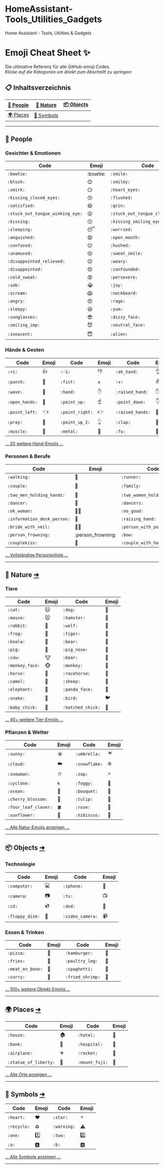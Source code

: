 # HomeAssistant-Tools_Utilities_Gadgets
Home Assistant - Tools, Utilities &amp; Gadgets

# Emoji Cheat Sheet ✨

Die ultimative Referenz für alle GitHub-emoji Codes.  
*Klicke auf die Kategorien um direkt zum Abschnitt zu springen:*

## 📋 Inhaltsverzeichnis
| [👥 People](#-people) | [🌿 Nature](#-nature) | [📦 Objects](#-objects) |
|----------------------|----------------------|------------------------|
| [🌍 Places](#-places) | [🔣 Symbols](#-symbols) | 

---

## 👥 People

### Gesichter & Emotionen
| Code | Emoji | Code | Emoji | Code | Emoji |
|------|-------|------|-------|------|-------|
| `:bowtie:` | :bowtie: | `:smile:` | 😄 | `:laughing:` | 😆 |
| `:blush:` | 😊 | `:smiley:` | 😃 | `:relaxed:` | ☺️ |
| `:smirk:` | 😏 | `:heart_eyes:` | 😍 | `:kissing_heart:` | 😘 |
| `:kissing_closed_eyes:` | 😚 | `:flushed:` | 😳 | `:relieved:` | 😌 |
| `:satisfied:` | 😆 | `:grin:` | 😁 | `:wink:` | 😉 |
| `:stuck_out_tongue_winking_eye:` | 😜 | `:stuck_out_tongue_closed_eyes:` | 😝 | `:grinning:` | 😀 |
| `:kissing:` | 😗 | `:kissing_smiling_eyes:` | 😙 | `:stuck_out_tongue:` | 😛 |
| `:sleeping:` | 😴 | `:worried:` | 😟 | `:frowning:` | 😦 |
| `:anguished:` | 😧 | `:open_mouth:` | 😮 | `:grimacing:` | 😬 |
| `:confused:` | 😕 | `:hushed:` | 😯 | `:expressionless:` | 😑 |
| `:unamused:` | 😒 | `:sweat_smile:` | 😅 | `:sweat:` | 😓 |
| `:disappointed_relieved:` | 😥 | `:weary:` | 😩 | `:pensive:` | 😔 |
| `:disappointed:` | 😞 | `:confounded:` | 😖 | `:fearful:` | 😨 |
| `:cold_sweat:` | 😰 | `:persevere:` | 😣 | `:cry:` | 😢 |
| `:sob:` | 😭 | `:joy:` | 😂 | `:astonished:` | 😲 |
| `:scream:` | 😱 | `:neckbeard:` | :neckbeard: | `:tired_face:` | 😫 |
| `:angry:` | 😠 | `:rage:` | 😡 | `:triumph:` | 😤 |
| `:sleepy:` | 😪 | `:yum:` | 😋 | `:mask:` | 😷 |
| `:sunglasses:` | 😎 | `:dizzy_face:` | 😵 | `:imp:` | 👿 |
| `:smiling_imp:` | 😈 | `:neutral_face:` | 😐 | `:no_mouth:` | 😶 |
| `:innocent:` | 😇 | `:alien:` | 👽 | | |

### Hände & Gesten
| Code | Emoji | Code | Emoji | Code | Emoji |
|------|-------|------|-------|------|-------|
| `:+1:` | 👍 | `:-1:` | 👎 | `:ok_hand:` | 👌 |
| `:punch:` | 👊 | `:fist:` | ✊ | `:v:` | ✌️ |
| `:wave:` | 👋 | `:hand:` | ✋ | `:raised_hand:` | ✋ |
| `:open_hands:` | 👐 | `:point_up:` | ☝️ | `:point_down:` | 👇 |
| `:point_left:` | 👈 | `:point_right:` | 👉 | `:raised_hands:` | 🙌 |
| `:pray:` | 🙏 | `:point_up_2:` | 👆 | `:clap:` | 👏 |
| `:muscle:` | 💪 | `:metal:` | 🤘 | `:fu:` | 🖕 |

[... 20 weitere Hand-Emojis ...](#people)

### Personen & Berufe
| Code | Emoji | Code | Emoji |
|------|-------|------|-------|
| `:walking:` | 🚶 | `:runner:` | 🏃 |
| `:couple:` | 👫 | `:family:` | 👪 |
| `:two_men_holding_hands:` | 👬 | `:two_women_holding_hands:` | 👭 |
| `:dancer:` | 💃 | `:dancers:` | 👯 |
| `:ok_woman:` | 🙆‍♀️ | `:no_good:` | 🙅 |
| `:information_desk_person:` | 💁 | `:raising_hand:` | 🙋 |
| `:bride_with_veil:` | 👰‍♀️ | `:person_with_pouting_face:` | :person_with_pouting_face: |
| `:person_frowning:` | :person_frowning: | `:bow:` | 🙇 |
| `:couplekiss:` | 💏 | `:couple_with_heart:` | 💑 |

[... Vollständige Personenliste ...](#people)

---

## 🌿 Nature [➔](#-nature)

### Tiere
| Code | Emoji | Code | Emoji |
|------|-------|------|-------|
| `:cat:` | 🐱 | `:dog:` | 🐶 |
| `:mouse:` | 🐭 | `:hamster:` | 🐹 |
| `:rabbit:` | 🐰 | `:wolf:` | 🐺 |
| `:frog:` | 🐸 | `:tiger:` | 🐯 |
| `:koala:` | 🐨 | `:bear:` | 🐻 |
| `:pig:` | 🐷 | `:pig_nose:` | 🐽 |
| `:cow:` | 🐮 | `:boar:` | 🐗 |
| `:monkey_face:` | 🐵 | `:monkey:` | 🐒 |
| `:horse:` | 🐴 | `:racehorse:` | 🐎 |
| `:camel:` | 🐫 | `:sheep:` | 🐑 |
| `:elephant:` | 🐘 | `:panda_face:` | 🐼 |
| `:snake:` | 🐍 | `:bird:` | 🐦 |
| `:baby_chick:` | 🐤 | `:hatched_chick:` | 🐥 |

[... 40+ weitere Tier-Emojis ...](#nature)

### Pflanzen & Wetter
| Code | Emoji | Code | Emoji |
|------|-------|------|-------|
| `:sunny:` | ☀️ | `:umbrella:` | ☔ |
| `:cloud:` | ☁️ | `:snowflake:` | ❄️ |
| `:snowman:` | ⛄ | `:zap:` | ⚡ |
| `:cyclone:` | 🌀 | `:foggy:` | 🌁 |
| `:ocean:` | 🌊 | `:bouquet:` | 💐 |
| `:cherry_blossom:` | 🌸 | `:tulip:` | 🌷 |
| `:four_leaf_clover:` | 🍀 | `:rose:` | 🌹 |
| `:sunflower:` | 🌻 | `:hibiscus:` | 🌺 |

[... Alle Natur-Emojis anzeigen ...](#nature)

---

## 📦 Objects [➔](#-objects)

### Technologie
| Code | Emoji | Code | Emoji |
|------|-------|------|-------|
| `:computer:` | 💻 | `:iphone:` | 📱 |
| `:camera:` | 📷 | `:tv:` | 📺 |
| `:cd:` | 💿 | `:dvd:` | 📀 |
| `:floppy_disk:` | 💾 | `:video_camera:` | 📹 |

### Essen & Trinken
| Code | Emoji | Code | Emoji |
|------|-------|------|-------|
| `:pizza:` | 🍕 | `:hamburger:` | 🍔 |
| `:fries:` | 🍟 | `:poultry_leg:` | 🍗 |
| `:meat_on_bone:` | 🍖 | `:spaghetti:` | 🍝 |
| `:curry:` | 🍛 | `:fried_shrimp:` | 🍤 |

[... 100+ weitere Objekt-Emojis ...](#objects)

---

## 🌍 Places [➔](#-places)

| Code | Emoji | Code | Emoji |
|------|-------|------|-------|
| `:house:` | 🏠 | `:hotel:` | 🏨 |
| `:bank:` | 🏦 | `:hospital:` | 🏥 |
| `:airplane:` | ✈️ | `:rocket:` | 🚀 |
| `:statue_of_liberty:` | 🗽 | `:mount_fuji:` | 🗻 |

[... Alle Orte anzeigen ...](#places)

---

## 🔣 Symbols [➔](#-symbols)

| Code | Emoji | Code | Emoji |
|------|-------|------|-------|
| `:heart:` | ❤️ | `:star:` | ⭐ |
| `:recycle:` | ♻️ | `:warning:` | ⚠️ |
| `:one:` | 1️⃣ | `:two:` | 2️⃣ |
| `:a:` | 🅰️ | `:b:` | 🅱️ |

[... Alle Symbole anzeigen ...](#symbols)

---


